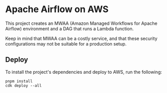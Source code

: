 # Apache Airflow on AWS

This project creates an MWAA (Amazon Managed Workflows for Apache Airflow) environment and a DAG that runs a Lambda function.

Keep in mind that MWAA can be a costly service, and that these security configurations may not be suitable for a production setup.

## Deploy

To install the project's dependencies and deploy to AWS, run the following:

```
pnpm install
cdk deploy --all
```
